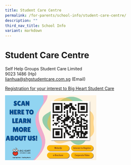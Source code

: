 ```yaml
---
title: Student Care Centre
permalink: /for-parents/school-info/student-care-centre/
description: ""
third_nav_title: School Info
variant: markdown
---
```

# Student Care Centre

Self Help Groups Student Care Limited  
9023 1486 (Hp)  
[lianhua@shgstudentcare.com.sg](mailto:sales@pacificbookstores.com)&nbsp;(Email)

<p><a target="_blank" href="https://bigheartstudentcare.com/interest/">Registration for your interest to Big Heart Student Care</a></p>

<img src="/images/School%20Info/Student%20Care%20Centre/sscQRcode2025.jpg" style="width:60%">